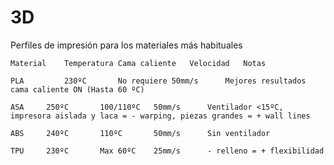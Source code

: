 # 3D
Perfiles de impresión para los materiales más habituales

	Material	Temperatura	Cama caliente	Velocidad	Notas

	PLA 		230ºC		No requiere	50mm/s		Mejores resultados cama caliente ON (Hasta 60 ºC)

	ASA		250ºC		100/110ºC	50mm/s		Ventilador <15ºC, impresora aislada y laca = - warping, piezas grandes = + wall lines
	
	ABS		240ºC		110ºC		50mm/s		Sin ventilador

	TPU		230ºC		Max 60ºC	25mm/s		- relleno = + flexibilidad
